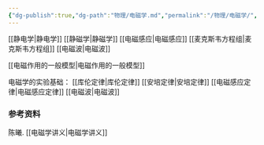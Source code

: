 ```yaml
---
{"dg-publish":true,"dg-path":"物理/电磁学.md","permalink":"/物理/电磁学/","dgPassFrontmatter":true,"noteIcon":"","created":"2024-05-21T15:36:39.880+08:00","updated":"2024-10-24T18:49:40.951+08:00"}
---
```


[[静电学\|静电学]]
[[静磁学\|静磁学]]
[[电磁感应\|电磁感应]]
[[麦克斯韦方程组\|麦克斯韦方程组]]
[[电磁波\|电磁波]]

[[电磁作用的一般模型\|电磁作用的一般模型]]

电磁学的实验基础：
[[库伦定律\|库伦定律]]
[[安培定律\|安培定律]]
[[电磁感应定律\|电磁感应定律]]
[[电磁波\|电磁波]]


### 参考资料
陈曦. [[电磁学讲义\|电磁学讲义]]
